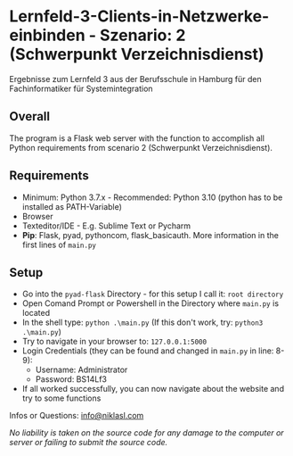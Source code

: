 # Lernfeld-3-Clients-in-Netzwerke-einbinden - Szenario: 2 (Schwerpunkt Verzeichnisdienst)
Ergebnisse zum Lernfeld 3 aus der Berufsschule in Hamburg für den Fachinformatiker für Systemintegration 

## Overall
The program is a Flask web server with the function to accomplish all Python requirements from scenario 2 (Schwerpunkt
Verzeichnisdienst).

## Requirements

- Minimum: Python 3.7.x - Recommended: Python 3.10 (python has to be installed as PATH-Variable)
- Browser
- Texteditor/IDE - E.g. Sublime Text or Pycharm
- **Pip**: Flask, pyad, pythoncom, flask_basicauth. More information in the first lines of `main.py`

## Setup

- Go into the `pyad-flask` Directory - for this setup I call it: `root directory`
- Open Comand Prompt or Powershell in the Directory where `main.py` is located
- In the shell type: `python .\main.py` (If this don't work, try: `python3 .\main.py`)
- Try to navigate in your browser to: `127.0.0.1:5000`
- Login Credentials (they can be found and changed in `main.py` in line: 8-9): 
  - Username: Administrator
  - Password: BS14Lf3
- If all worked successfully, you can now navigate about the website and try to some functions

Infos or Questions: info@niklasl.com

*No liability is taken on the source code for any damage to the computer or server or failing to submit the source code.*
